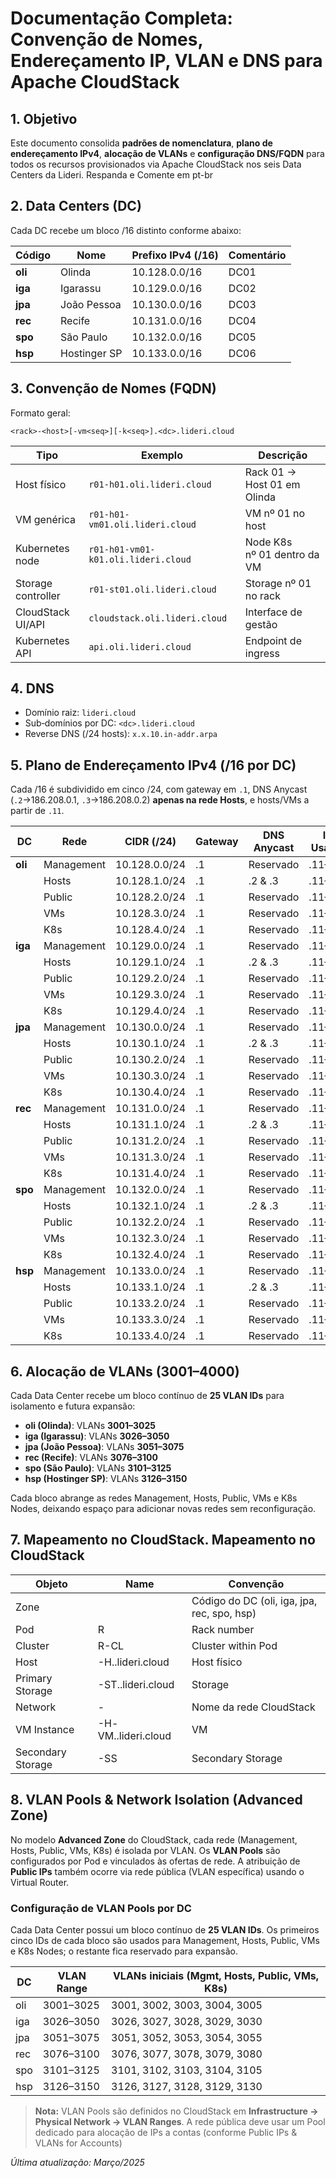 # Documentação Completa: Convenção de Nomes, Endereçamento IP, VLAN e DNS para Apache CloudStack

## 1. Objetivo
Este documento consolida **padrões de nomenclatura**, **plano de endereçamento IPv4**, **alocação de VLANs** e **configuração DNS/FQDN** para todos os recursos provisionados via Apache CloudStack nos seis Data Centers da Lideri. Respanda e Comente em pt-br

## 2. Data Centers (DC)
Cada DC recebe um bloco /16 distinto conforme abaixo:

| Código | Nome | Prefixo IPv4 (/16) | Comentário |
|--------|------|--------------------|------------|
| **oli** | Olinda | 10.128.0.0/16 | DC01 |
| **iga** | Igarassu | 10.129.0.0/16 | DC02 |
| **jpa** | João Pessoa | 10.130.0.0/16 | DC03 |
| **rec** | Recife | 10.131.0.0/16 | DC04 |
| **spo** | São Paulo | 10.132.0.0/16 | DC05 |
| **hsp** | Hostinger SP | 10.133.0.0/16 | DC06 |

## 3. Convenção de Nomes (FQDN)
Formato geral:
```
<rack>-<host>[-vm<seq>][-k<seq>].<dc>.lideri.cloud
```
| Tipo | Exemplo | Descrição |
|------|---------|-----------|
| Host físico | `r01-h01.oli.lideri.cloud` | Rack 01 → Host 01 em Olinda |
| VM genérica | `r01-h01-vm01.oli.lideri.cloud` | VM nº 01 no host |
| Kubernetes node | `r01-h01-vm01-k01.oli.lideri.cloud` | Node K8s nº 01 dentro da VM |
| Storage controller | `r01-st01.oli.lideri.cloud` | Storage nº 01 no rack |
| CloudStack UI/API | `cloudstack.oli.lideri.cloud` | Interface de gestão |
| Kubernetes API | `api.oli.lideri.cloud` | Endpoint de ingress |

## 4. DNS
- Domínio raiz: `lideri.cloud`
- Sub‑domínios por DC: `<dc>.lideri.cloud`
- Reverse DNS (/24 hosts): `x.x.10.in-addr.arpa`

## 5. Plano de Endereçamento IPv4 (/16 por DC)
Cada /16 é subdividido em cinco /24, com gateway em `.1`, DNS Anycast (`.2`→186.208.0.1, `.3`→186.208.0.2) **apenas na rede Hosts**, e hosts/VMs a partir de `.11`.

| DC | Rede | CIDR (/24) | Gateway | DNS Anycast | IPs Usáveis |
|----|------|------------|---------|-------------|-------------|
| **oli** | Management | 10.128.0.0/24 | .1 | Reservado | .11–.254 |
| | Hosts | 10.128.1.0/24 | .1 | .2 & .3 | .11–.254 |
| | Public | 10.128.2.0/24 | .1 | Reservado | .11–.254 |
| | VMs | 10.128.3.0/24 | .1 | Reservado | .11–.254 |
| | K8s | 10.128.4.0/24 | .1 | Reservado | .11–.254 |
| **iga** | Management | 10.129.0.0/24 | .1 | Reservado | .11–.254 |
| | Hosts | 10.129.1.0/24 | .1 | .2 & .3 | .11–.254 |
| | Public | 10.129.2.0/24 | .1 | Reservado | .11–.254 |
| | VMs | 10.129.3.0/24 | .1 | Reservado | .11–.254 |
| | K8s | 10.129.4.0/24 | .1 | Reservado | .11–.254 |
| **jpa** | Management | 10.130.0.0/24 | .1 | Reservado | .11–.254 |
| | Hosts | 10.130.1.0/24 | .1 | .2 & .3 | .11–.254 |
| | Public | 10.130.2.0/24 | .1 | Reservado | .11–.254 |
| | VMs | 10.130.3.0/24 | .1 | Reservado | .11–.254 |
| | K8s | 10.130.4.0/24 | .1 | Reservado | .11–.254 |
| **rec** | Management | 10.131.0.0/24 | .1 | Reservado | .11–.254 |
| | Hosts | 10.131.1.0/24 | .1 | .2 & .3 | .11–.254 |
| | Public | 10.131.2.0/24 | .1 | Reservado | .11–.254 |
| | VMs | 10.131.3.0/24 | .1 | Reservado | .11–.254 |
| | K8s | 10.131.4.0/24 | .1 | Reservado | .11–.254 |
| **spo** | Management | 10.132.0.0/24 | .1 | Reservado | .11–.254 |
| | Hosts | 10.132.1.0/24 | .1 | .2 & .3 | .11–.254 |
| | Public | 10.132.2.0/24 | .1 | Reservado | .11–.254 |
| | VMs | 10.132.3.0/24 | .1 | Reservado | .11–.254 |
| | K8s | 10.132.4.0/24 | .1 | Reservado | .11–.254 |
| **hsp** | Management | 10.133.0.0/24 | .1 | Reservado | .11–.254 |
| | Hosts | 10.133.1.0/24 | .1 | .2 & .3 | .11–.254 |
| | Public | 10.133.2.0/24 | .1 | Reservado | .11–.254 |
| | VMs | 10.133.3.0/24 | .1 | Reservado | .11–.254 |
| | K8s | 10.133.4.0/24 | .1 | Reservado | .11–.254 |

## 6. Alocação de VLANs (3001–4000)

Cada Data Center recebe um bloco contínuo de **25 VLAN IDs** para isolamento e futura expansão:

- **oli (Olinda)**: VLANs **3001–3025**
- **iga (Igarassu)**: VLANs **3026–3050**
- **jpa (João Pessoa)**: VLANs **3051–3075**
- **rec (Recife)**: VLANs **3076–3100**
- **spo (São Paulo)**: VLANs **3101–3125**
- **hsp (Hostinger SP)**: VLANs **3126–3150**

Cada bloco abrange as redes Management, Hosts, Public, VMs e K8s Nodes, deixando espaço para adicionar novas redes sem reconfiguração.

## 7. Mapeamento no CloudStack. Mapeamento no CloudStack
| Objeto | Name | Convenção |
|--------|------|-----------|
| Zone | <dc> | Código do DC (oli, iga, jpa, rec, spo, hsp) |
| Pod | R<rack> | Rack number |
| Cluster | R<rack>-CL | Cluster within Pod |
| Host | <rack>-H<host>.<dc>.lideri.cloud | Host físico |
| Primary Storage | <rack>-ST<seq>.<dc>.lideri.cloud | Storage |
| Network | <dc>-<function> | Nome da rede CloudStack |
| VM Instance | <rack>-H<host>-VM<seq>.<dc>.lideri.cloud | VM |
| Secondary Storage | <dc>-SS | Secondary Storage |

## 8. VLAN Pools & Network Isolation (Advanced Zone)
No modelo **Advanced Zone** do CloudStack, cada rede (Management, Hosts, Public, VMs, K8s) é isolada por VLAN. Os **VLAN Pools** são configurados por Pod e vinculados às ofertas de rede. A atribuição de **Public IPs** também ocorre via rede pública (VLAN específica) usando o Virtual Router.

### Configuração de VLAN Pools por DC

Cada Data Center possui um bloco contínuo de **25 VLAN IDs**. Os primeiros cinco IDs de cada bloco são usados para Management, Hosts, Public, VMs e K8s Nodes; o restante fica reservado para expansão.

| DC | VLAN Range | VLANs iniciais (Mgmt, Hosts, Public, VMs, K8s) |
|----|------------|-----------------------------------------------|
| oli | 3001–3025 | 3001, 3002, 3003, 3004, 3005 |
| iga | 3026–3050 | 3026, 3027, 3028, 3029, 3030 |
| jpa | 3051–3075 | 3051, 3052, 3053, 3054, 3055 |
| rec | 3076–3100 | 3076, 3077, 3078, 3079, 3080 |
| spo | 3101–3125 | 3101, 3102, 3103, 3104, 3105 |
| hsp | 3126–3150 | 3126, 3127, 3128, 3129, 3130 |

> **Nota:** VLAN Pools são definidos no CloudStack em **Infrastructure → Physical Network → VLAN Ranges**. A rede pública deve usar um Pool dedicado para alocação de IPs a contas (conforme Public IPs & VLANs for Accounts)

*Última atualização: Março/2025*

